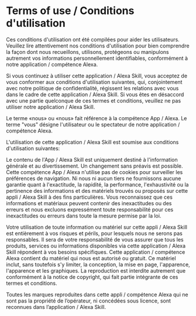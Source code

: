 # Terms of use / Conditions d'utilisation

Ces conditions d'utilisation ont été compilées pour aider les utilisateurs. Veuillez lire attentivement nos conditions d'utilisation pour bien comprendre la façon dont nous recueillons, utilisons, protégeons ou manipulons autrement vos informations personnellement identifiables, conformément à notre application / compétence Alexa.

Si vous continuez à utiliser cette application / Alexa Skill, vous acceptez de vous conformer aux conditions d'utilisation suivantes, qui, conjointement avec notre politique de confidentialité, régissent les relations avec vous dans le cadre de cette application / Alexa Skill. Si vous êtes en désaccord avec une partie quelconque de ces termes et conditions, veuillez ne pas utiliser notre application / Alexa Skill.

Le terme «nous» ou «nous» fait référence à la compétence App / Alexa. Le terme "vous" désigne l'utilisateur ou le spectateur de notre application / compétence Alexa.

L'utilisation de cette application / Alexa Skill est soumise aux conditions d'utilisation suivantes:

Le contenu de l'App / Alexa Skill est uniquement destiné à l'information générale et au divertissement. Un changement sans préavis est possible. Cette compétence App / Alexa n'utilise pas de cookies pour surveiller les préférences de navigation. Ni nous ni aucun tiers ne fournissons aucune garantie quant à l'exactitude, la rapidité, la performance, l'exhaustivité ou la pertinence des informations et des matériels trouvés ou proposés sur cette appli / Alexa Skill à des fins particulières. Vous reconnaissez que ces informations et matériaux peuvent contenir des inexactitudes ou des erreurs et nous excluons expressément toute responsabilité pour ces inexactitudes ou erreurs dans toute la mesure permise par la loi.

Votre utilisation de toute information ou matériel sur cette appli / Alexa Skill est entièrement à vos risques et périls, pour lesquels nous ne serons pas responsables. Il sera de votre responsabilité de vous assurer que tous les produits, services ou informations disponibles via cette application / Alexa Skill répondent à vos besoins spécifiques. Cette application / compétence Alexa contient du matériel qui nous est autorisé ou gratuit. Ce matériel inclut, sans toutefois s'y limiter, la conception, la mise en page, l'apparence, l'apparence et les graphiques. La reproduction est interdite autrement que conformément à la notice de copyright, qui fait partie intégrante de ces termes et conditions.

Toutes les marques reproduites dans cette appli / compétence Alexa qui ne sont pas la propriété de l’opérateur, ni concédées sous licence, sont reconnues dans l’application / Alexa Skill.
